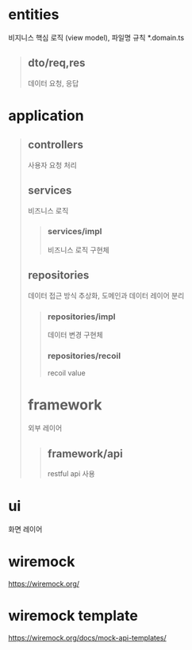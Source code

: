 # entities

비지니스 핵심 로직 (view model), 파일명 규칙 \*.domain.ts

> ## dto/req,res
>
> 데이터 요청, 응답

# application

> ## controllers
>
> 사용자 요청 처리
>
> ## services
>
> 비즈니스 로직
>
> > ### services/impl
> >
> > 비즈니스 로직 구현체
>
> ## repositories
>
> 데이터 접근 방식 추상화, 도메인과 데이터 레이어 분리
>
> > ### repositories/impl
> >
> > 데이터 변경 구현체
> >
> > ### repositories/recoil
> >
> > recoil value
>
> # framework
>
> 외부 레이어
>
> > ## framework/api
> >
> > restful api 사용

# ui

화면 레이어

# wiremock

https://wiremock.org/

# wiremock template

https://wiremock.org/docs/mock-api-templates/

